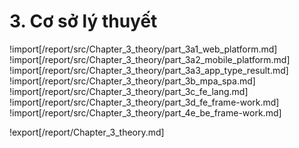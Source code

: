 # **3. Cơ sở lý thuyết**

<div style="page-break-after: always;"></div>

!import[/report/src/Chapter_3_theory/part_3a1_web_platform.md]
!import[/report/src/Chapter_3_theory/part_3a2_mobile_platform.md]
!import[/report/src/Chapter_3_theory/part_3a3_app_type_result.md]
!import[/report/src/Chapter_3_theory/part_3b_mpa_spa.md]
!import[/report/src/Chapter_3_theory/part_3c_fe_lang.md]
!import[/report/src/Chapter_3_theory/part_3d_fe_frame-work.md]
!import[/report/src/Chapter_3_theory/part_4e_be_frame-work.md]

!export[/report/Chapter_3_theory.md]
